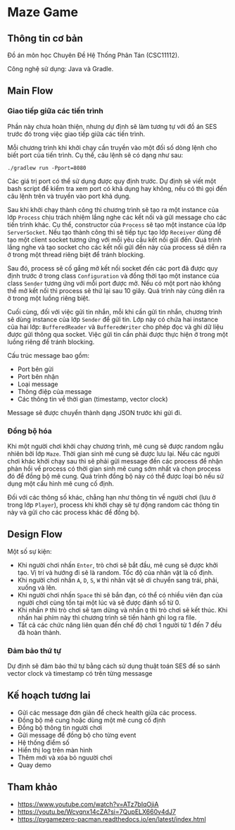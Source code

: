# Maze Game

## Thông tin cơ bản

Đồ án môn học Chuyên Đề Hệ Thống Phân Tán (CSC11112).

Công nghệ sử dụng: Java và Gradle.

## Main Flow

### Giao tiếp giữa các tiến trình

Phần này chưa hoàn thiện, nhưng dự định sẽ làm tương tự với đồ án SES trước đó trong việc giao tiếp giữa các tiến trình.

Mỗi chương trình khi khởi chạy cần truyền vào một đối số dòng lệnh cho biết port của tiến trình. Cụ thể, câu lệnh sẽ có
dạng như sau:

```shell
./gradlew run -Pport=8080
```

Các giá trị port có thể sử dụng được quy định trước. Dự định sẽ viết một bash script để kiểm tra xem port có khả dụng hay không, nếu có thì gọi đến câu lệnh trên và truyền vào port khả dụng.

Sau khi khởi chạy thành công thì chương trình sẽ tạo ra một instance của lớp `Process` chịu trách nhiệm lắng nghe các kết nối và gửi message cho các tiến trình khác. Cụ thể, constructor của `Process` sẽ tạo một instance của lớp `ServerSocket`. Nếu tạo thành công thì sẽ tiếp tục tạo lớp `Receiver` dùng để tạo một client socket tương ứng với mỗi yêu cầu kết nối gửi đến. Quá trình lắng nghe và tạo socket cho các kết nối gửi đến này của process sẽ diễn ra ở trong một thread riêng biệt để tránh blocking.

Sau đó, process sẽ cố gắng mở kết nối socket đến các port đã được quy định trước ở trong class `Configuration` và đồng thời tạo một instance của class `Sender` tương ứng với mỗi port được mở. Nếu có một port nào không thể mở kết nối thì process sẽ thử lại sau 10 giây. Quá trình này cũng diễn ra ở trong một luồng riêng biệt.

Cuối cùng, đối với việc gửi tin nhắn, mỗi khi cần gửi tin nhắn, chương trình sẽ dùng instance của lớp `Sender` để gửi tin. Lớp này có chứa hai instance của hai lớp: `BufferedReader` và `BufferedWriter` cho phép đọc và ghi dữ liệu được gửi thông qua socket. Việc gửi tin cần phải được thực hiện ở trong một luồng riêng để tránh blocking.

Cấu trúc message bao gồm:

- Port bên gửi
- Port bên nhận
- Loại message
- Thông điệp của message
- Các thông tin về thời gian (timestamp, vector clock)

Message sẽ được chuyển thành dạng JSON trước khi gửi đi.

### Đồng bộ hóa

Khi một người chơi khởi chạy chương trình, mê cung sẽ được random ngẫu nhiên bởi lớp `Maze`. Thời gian sinh mê cung sẽ được lưu lại. Nếu các người chơi khác khởi chạy sau thì sẽ phải gửi message đến các process để nhận phản hồi về process có thời gian sinh mê cung sớm nhất và chọn process đó để đồng bộ mê cung. Quá trình đồng bộ này có thể được loại bỏ nếu sử dụng một cấu hình mê cung cố định.

Đối với các thông số khác, chẳng hạn như thông tin về người chơi (lưu ở trong lớp `Player`), process khi khởi chạy sẽ tự động random các thông tin này và gửi cho các process khác để đồng bộ.

## Design Flow
Một số sự kiện:
- Khi người chơi nhấn `Enter`, trò chơi sẽ bắt đầu, mê cung sẽ được khởi tạo. Vị trí và hướng đi sẽ là random. Tốc độ của nhân vật là cố định.
- Khi người chơi nhấn `A`, `D`, `S`, `W` thì nhân vật sẽ di chuyển sang trái, phải, xuống và lên.
- Khi người chơi nhấn `Space` thì sẽ bắn đạn, có thể có nhiều viên đạn của người chơi cùng tồn tại một lúc và sẽ được đánh số từ 0.
- Khi nhấn `P` thì trò chơi sẽ tạm dừng và nhấn `Q` thì trò chơi sẽ kết thúc. Khi nhấn hai phím này thì chương trình sẽ tiến hành ghi log ra file.
- Tất cả các chức năng liên quan đến chế độ chơi 1 người từ 1 đến 7 đều đã hoàn thành.

### Đảm bảo thứ tự
Dự định sẽ đảm bảo thứ tự bằng cách sử dụng thuật toán SES để so sánh vector clock và timestamp có trên từng messasge

## Kế hoạch tương lai

- Gửi các message đơn giản để check health giữa các process.
- Đồng bộ mê cung hoặc dùng một mê cung cố định
- Đồng bộ thông tin người chơi
- Gửi message để đồng bộ cho từng event
- Hệ thống điểm số
- Hiển thị log trên màn hình
- Thêm mới và xóa bỏ nguười chơi
- Quay demo

## Tham khảo
- https://www.youtube.com/watch?v=ATz7bIqOjiA
- https://youtu.be/Wcvqnx14cZA?si=7QupELX660v4dJ7
- https://pygamezero-pacman.readthedocs.io/en/latest/index.html
